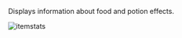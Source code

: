 Displays information about food and potion effects.

![itemstats](https://user-images.githubusercontent.com/2388657/39968805-f3210500-56a0-11e8-802e-6a5e77185cac.png)
